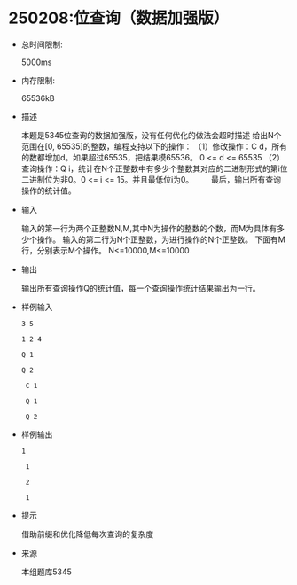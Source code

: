 # 250208:位查询（数据加强版）

- 总时间限制: 

  5000ms

- 内存限制: 

  65536kB

- 描述

  本题是5345位查询的数据加强版，没有任何优化的做法会超时描述  给出N个范围在[0, 65535]的整数，编程支持以下的操作： （1）修改操作：C d，所有的数都增加d。如果超过65535，把结果模65536。 0 <= d <= 65535 （2）查询操作：Q i，统计在N个正整数中有多少个整数其对应的二进制形式的第i位二进制位为非0。0 <= i <= 15。并且最低位i为0。 　　最后，输出所有查询操作的统计值。

- 输入

  输入的第一行为两个正整数N,M,其中N为操作的整数的个数，而M为具体有多少个操作。 输入的第二行为N个正整数，为进行操作的N个正整数。 下面有M行，分别表示M个操作。  N<=10000,M<=10000

- 输出

  输出所有查询操作Q的统计值，每一个查询操作统计结果输出为一行。

- 样例输入

  `3 5 `

  `1 2 4`

  ` Q 1 ` 

  `Q 2`

  ` C 1` 

  ` Q 1` 

  ` Q 2`

- 样例输出

  `1`

  ` 1` 

  ` 2` 

  ` 1`

- 提示

  借助前缀和优化降低每次查询的复杂度

- 来源

  本组题库5345